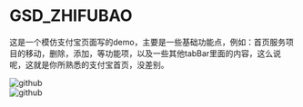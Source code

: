 # GSD_ZHIFUBAO
这是一个模仿支付宝页面写的demo，主要是一些基础功能点，例如：首页服务项目的移动，删除，添加，等功能项，以及一些其他tabBar里面的内容，这么说呢，这就是你所熟悉的支付宝首页，没差别。






![github](https://github.com/sunyuanofchina/GSD_ZHIFUBAO/blob/master/image/demo1.png "github")  
![github](https://github.com/sunyuanofchina/GSD_ZHIFUBAO/blob/master/image/demo2.png "github")  
